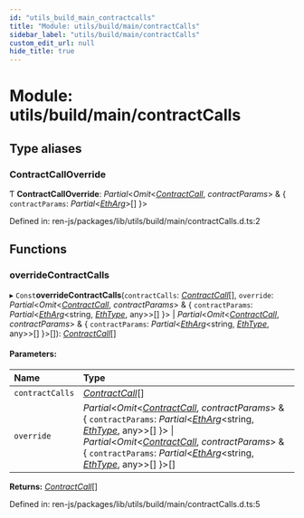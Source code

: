 ```yaml
---
id: "utils_build_main_contractcalls"
title: "Module: utils/build/main/contractCalls"
sidebar_label: "utils/build/main/contractCalls"
custom_edit_url: null
hide_title: true
---
```


# Module: utils/build/main/contractCalls

## Type aliases

### ContractCallOverride

Ƭ **ContractCallOverride**: *Partial*<*Omit*<[*ContractCall*](../interfaces/interfaces_build_main_parameters.contractcall.md), *contractParams*\> & { `contractParams`: *Partial*<[*EthArg*](../interfaces/interfaces_build_main_ethargs.etharg.md)\>[]  }\>

Defined in: ren-js/packages/lib/utils/build/main/contractCalls.d.ts:2

## Functions

### overrideContractCalls

▸ `Const`**overrideContractCalls**(`contractCalls`: [*ContractCall*](../interfaces/interfaces_build_main_parameters.contractcall.md)[], `override`: *Partial*<*Omit*<[*ContractCall*](../interfaces/interfaces_build_main_parameters.contractcall.md), *contractParams*\> & { `contractParams`: *Partial*<[*EthArg*](../interfaces/interfaces_build_main_ethargs.etharg.md)<string, [*EthType*](interfaces_build_main_ethargs.md#ethtype), any\>\>[]  }\> \| *Partial*<*Omit*<[*ContractCall*](../interfaces/interfaces_build_main_parameters.contractcall.md), *contractParams*\> & { `contractParams`: *Partial*<[*EthArg*](../interfaces/interfaces_build_main_ethargs.etharg.md)<string, [*EthType*](interfaces_build_main_ethargs.md#ethtype), any\>\>[]  }\>[]): [*ContractCall*](../interfaces/interfaces_build_main_parameters.contractcall.md)[]

#### Parameters:

Name | Type |
:------ | :------ |
`contractCalls` | [*ContractCall*](../interfaces/interfaces_build_main_parameters.contractcall.md)[] |
`override` | *Partial*<*Omit*<[*ContractCall*](../interfaces/interfaces_build_main_parameters.contractcall.md), *contractParams*\> & { `contractParams`: *Partial*<[*EthArg*](../interfaces/interfaces_build_main_ethargs.etharg.md)<string, [*EthType*](interfaces_build_main_ethargs.md#ethtype), any\>\>[]  }\> \| *Partial*<*Omit*<[*ContractCall*](../interfaces/interfaces_build_main_parameters.contractcall.md), *contractParams*\> & { `contractParams`: *Partial*<[*EthArg*](../interfaces/interfaces_build_main_ethargs.etharg.md)<string, [*EthType*](interfaces_build_main_ethargs.md#ethtype), any\>\>[]  }\>[] |

**Returns:** [*ContractCall*](../interfaces/interfaces_build_main_parameters.contractcall.md)[]

Defined in: ren-js/packages/lib/utils/build/main/contractCalls.d.ts:5
